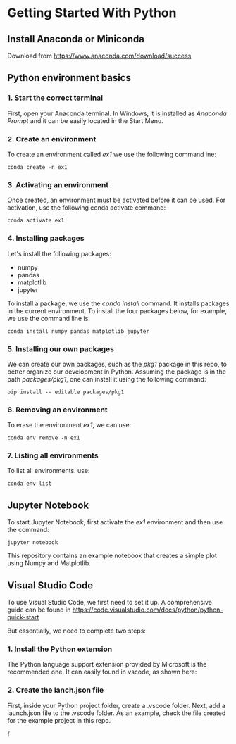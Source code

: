 # Getting Started With Python

## Install Anaconda or Miniconda 

Download from https://www.anaconda.com/download/success

## Python environment basics

### 1. Start the correct terminal

First, open your Anaconda terminal. In Windows, it is installed as *Anaconda Prompt* and it can be easily located in the Start Menu. 

### 2. Create an environment

To create an environment called *ex1* we use the following command ine:

```console
conda create -n ex1
```

### 3. Activating an environment

Once created, an environment must be activated before it can be used. For activation, use the following conda activate command:

```console
conda activate ex1
```

### 4. Installing packages

Let's install the following packages:
- numpy
- pandas
- matplotlib
- jupyter

To install a package, we use the *conda install* command. It installs packages in the current environment. To install the four packages below, for example, we use the command line is:

```console
conda install numpy pandas matplotlib jupyter
```

### 5. Installing our own packages

We can create our own packages, such as the *pkg1* package in this repo, to better organize our development in Python. Assuming the package is in the path *packages/pkg1*, one can install it using the following command:

```console
pip install -- editable packages/pkg1
```

### 6. Removing an environment

To erase the environment *ex1*, we can use:

```console
conda env remove -n ex1
```

### 7. Listing all environments

To list all environments. use:

```console
conda env list
```

## Jupyter Notebook

To start Jupyter Notebook, first activate the *ex1* environment and then use the command:

```console
jupyter notebook
```

This repository contains an example notebook that creates a simple plot using Numpy and Matplotlib. 

## Visual Studio Code

To use Visual Studio Code, we first need to set it up. A comprehensive guide can be found in https://code.visualstudio.com/docs/python/python-quick-start

But essentially, we need to complete two steps:

### 1. Install the Python extension

The Python language support extension provided by Microsoft is the recommended one. It can easily found in vscode, as shown here: 

### 2. Create the lanch.json file 

First, inside your Python project folder, create a .vscode folder. Next, add a launch.json file to the .vscode folder. As an example,
check the file created for the example project in this repo.






f
